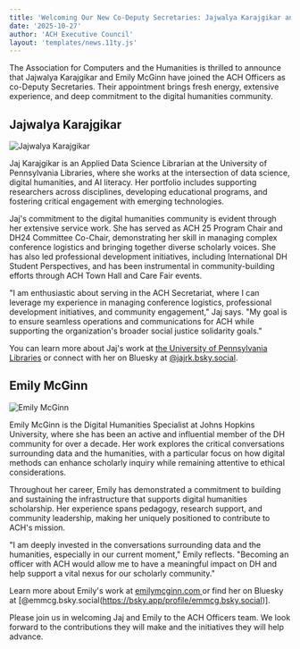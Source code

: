 ```yaml
---
title: 'Welcoming Our New Co-Deputy Secretaries: Jajwalya Karajgikar and Emily McGinn'
date: '2025-10-27'
author: 'ACH Executive Council'
layout: 'templates/news.11ty.js'
---
```


The Association for Computers and the Humanities is thrilled to announce that Jajwalya Karajgikar and Emily McGinn have joined the ACH Officers as co-Deputy Secretaries. Their appointment brings fresh energy, extensive experience, and deep commitment to the digital humanities community.

## Jajwalya Karajgikar

<img src="/images/officers/JajwalyaKarajgikar.png" alt="Jajwalya Karajgikar" class="image-thumbnail float-left" />

Jaj Karajgikar is an Applied Data Science Librarian at the University of Pennsylvania Libraries, where she works at the intersection of data science, digital humanities, and AI literacy. Her portfolio includes supporting researchers across disciplines, developing educational programs, and fostering critical engagement with emerging technologies.

Jaj's commitment to the digital humanities community is evident through her extensive service work. She has served as ACH 25 Program Chair and DH24 Committee Co-Chair, demonstrating her skill in managing complex conference logistics and bringing together diverse scholarly voices. She has also led professional development initiatives, including International DH Student Perspectives, and has been instrumental in community-building efforts through ACH Town Hall and Care Fair events.

"I am enthusiastic about serving in the ACH Secretariat, where I can leverage my experience in managing conference logistics, professional development initiatives, and community engagement," Jaj says. "My goal is to ensure seamless operations and communications for ACH while supporting the organization's broader social justice solidarity goals."

You can learn more about Jaj's work at [the University of Pennsylvania Libraries](https://www.library.upenn.edu/staff/jajwalya-karajgikar) or connect with her on Bluesky at [@jajrk.bsky.social](https://bsky.app/profile/jajrk.bsky.social).

## Emily McGinn

<img src="/images/officers/EmilyMcGinn.png" alt="Emily McGinn" class="image-thumbnail float-left" />

Emily McGinn is the Digital Humanities Specialist at Johns Hopkins University, where she has been an active and influential member of the DH community for over a decade. Her work explores the critical conversations surrounding data and the humanities, with a particular focus on how digital methods can enhance scholarly inquiry while remaining attentive to ethical considerations.

Throughout her career, Emily has demonstrated a commitment to building and sustaining the infrastructure that supports digital humanities scholarship. Her experience spans pedagogy, research support, and community leadership, making her uniquely positioned to contribute to ACH's mission.

"I am deeply invested in the conversations surrounding data and the humanities, especially in our current moment," Emily reflects. "Becoming an officer with ACH would allow me to have a meaningful impact on DH and help support a vital nexus for our scholarly community."

Learn more about Emily's work at [emilymcginn.com ](https://emilymcginn.com/) or find her on Bluesky at [@emmcg.bsky.social(https://bsky.app/profile/emmcg.bsky.social)].

Please join us in welcoming Jaj and Emily to the ACH Officers team. We look forward to the contributions they will make and the initiatives they will help advance.